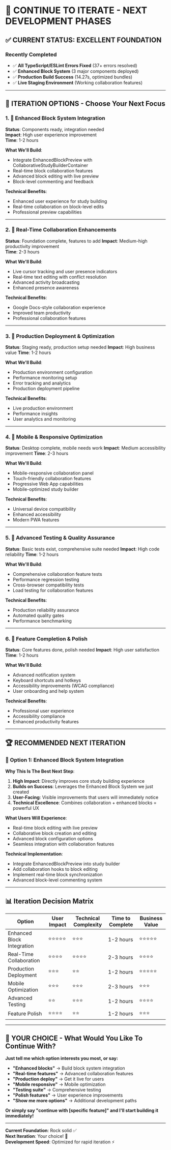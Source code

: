 # 🚀 CONTINUE TO ITERATE - NEXT DEVELOPMENT PHASES

## ✅ **CURRENT STATUS: EXCELLENT FOUNDATION**

### **Recently Completed**

- ✅ **All TypeScript/ESLint Errors Fixed** (37+ errors resolved)
- ✅ **Enhanced Block System** (3 major components deployed)
- ✅ **Production Build Success** (14.27s, optimized bundles)
- ✅ **Live Staging Environment** (Working collaboration features)

---

## 🎯 **ITERATION OPTIONS - Choose Your Next Focus**

### **1. 🎨 Enhanced Block System Integration**

**Status**: Components ready, integration needed  
**Impact**: High user experience improvement  
**Time**: 1-2 hours

**What We'll Build**:

- Integrate EnhancedBlockPreview with CollaborativeStudyBuilderContainer
- Real-time block collaboration features
- Advanced block editing with live preview
- Block-level commenting and feedback

**Technical Benefits**:

- Enhanced user experience for study building
- Real-time collaboration on block-level edits
- Professional preview capabilities

---

### **2. 🔄 Real-Time Collaboration Enhancements**
**Status**: Foundation complete, features to add
**Impact**: Medium-high productivity improvement  
**Time**: 2-3 hours

**What We'll Build**:
- Live cursor tracking and user presence indicators
- Real-time text editing with conflict resolution
- Advanced activity broadcasting
- Enhanced presence awareness

**Technical Benefits**:
- Google Docs-style collaboration experience
- Improved team productivity
- Professional collaboration features

---

### **3. 🚀 Production Deployment & Optimization**
**Status**: Staging ready, production setup needed
**Impact**: High business value
**Time**: 1-2 hours

**What We'll Build**:
- Production environment configuration
- Performance monitoring setup
- Error tracking and analytics
- Production deployment pipeline

**Technical Benefits**:
- Live production environment
- Performance insights
- User analytics and monitoring

---

### **4. 📱 Mobile & Responsive Optimization**
**Status**: Desktop complete, mobile needs work
**Impact**: Medium accessibility improvement
**Time**: 2-3 hours  

**What We'll Build**:
- Mobile-responsive collaboration panel
- Touch-friendly collaboration features
- Progressive Web App capabilities
- Mobile-optimized study builder

**Technical Benefits**:
- Universal device compatibility
- Enhanced accessibility
- Modern PWA features

---

### **5. 🧪 Advanced Testing & Quality Assurance**
**Status**: Basic tests exist, comprehensive suite needed
**Impact**: High code reliability
**Time**: 1-2 hours

**What We'll Build**:
- Comprehensive collaboration feature tests
- Performance regression testing
- Cross-browser compatibility tests
- Load testing for collaboration features

**Technical Benefits**:
- Production reliability assurance
- Automated quality gates
- Performance benchmarking

---

### **6. 🎯 Feature Completion & Polish**
**Status**: Core features done, polish needed
**Impact**: High user satisfaction
**Time**: 1-2 hours

**What We'll Build**:
- Advanced notification system
- Keyboard shortcuts and hotkeys
- Accessibility improvements (WCAG compliance)
- User onboarding and help system

**Technical Benefits**:
- Professional user experience
- Accessibility compliance
- Enhanced productivity features

---

## 🏆 **RECOMMENDED NEXT ITERATION**

### **🎨 Option 1: Enhanced Block System Integration**
**Why This Is The Best Next Step**:

1. **High Impact**: Directly improves core study building experience
2. **Builds on Success**: Leverages the Enhanced Block System we just created
3. **User-Facing**: Visible improvements that users will immediately notice
4. **Technical Excellence**: Combines collaboration + enhanced blocks = powerful UX

**What Users Will Experience**:
- Real-time block editing with live preview
- Collaborative block creation and editing
- Advanced block configuration options
- Seamless integration with collaboration features

**Technical Implementation**:
- Integrate EnhancedBlockPreview into study builder
- Add collaboration hooks to block editing
- Implement real-time block synchronization
- Advanced block-level commenting system

---

## 📊 **Iteration Decision Matrix**

| **Option** | **User Impact** | **Technical Complexity** | **Time to Complete** | **Business Value** |
|------------|----------------|---------------------------|--------------------|--------------------|
| Enhanced Block Integration | ⭐⭐⭐⭐⭐ | ⭐⭐⭐ | 1-2 hours | ⭐⭐⭐⭐⭐ |
| Real-Time Collaboration | ⭐⭐⭐⭐ | ⭐⭐⭐⭐ | 2-3 hours | ⭐⭐⭐⭐ |
| Production Deployment | ⭐⭐⭐ | ⭐⭐ | 1-2 hours | ⭐⭐⭐⭐⭐ |
| Mobile Optimization | ⭐⭐⭐ | ⭐⭐⭐ | 2-3 hours | ⭐⭐⭐ |
| Advanced Testing | ⭐⭐ | ⭐⭐⭐ | 1-2 hours | ⭐⭐⭐⭐ |
| Feature Polish | ⭐⭐⭐⭐ | ⭐⭐ | 1-2 hours | ⭐⭐⭐ |

---

## 🎯 **YOUR CHOICE - What Would You Like To Continue With?**

**Just tell me which option interests you most, or say:**
- **"Enhanced blocks"** → Build block system integration
- **"Real-time features"** → Advanced collaboration features  
- **"Production deploy"** → Get it live for users
- **"Mobile responsive"** → Mobile optimization
- **"Testing suite"** → Comprehensive testing
- **"Polish features"** → User experience improvements
- **"Show me more options"** → Additional development paths

**Or simply say "continue with [specific feature]" and I'll start building it immediately!**

---

**Current Foundation**: Rock solid ✅  
**Next Iteration**: Your choice! 🚀  
**Development Speed**: Optimized for rapid iteration ⚡
